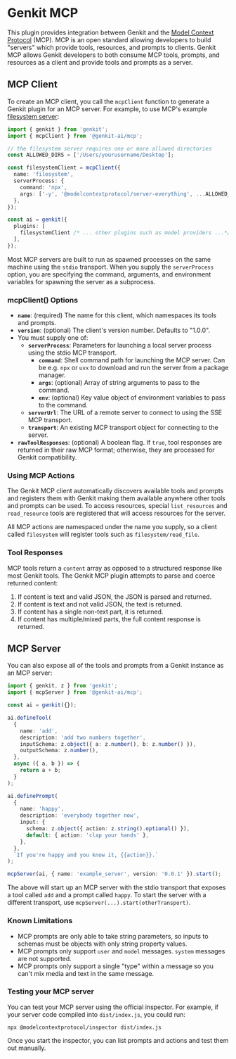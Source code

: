 # Genkit MCP

This plugin provides integration between Genkit and the [Model Context Protocol](https://modelcontextprotocol.io) (MCP). MCP is an open standard allowing developers to build "servers" which provide tools, resources, and prompts to clients. Genkit MCP allows Genkit developers to both consume MCP tools, prompts, and resources as a client and provide tools and prompts as a server.

## MCP Client

To create an MCP client, you call the `mcpClient` function to generate a Genkit plugin for an MCP server. For example, to use MCP's example [filesystem server](https://github.com/modelcontextprotocol/servers/tree/main/src/filesystem):

```ts
import { genkit } from 'genkit';
import { mcpClient } from '@genkit-ai/mcp';

// the filesystem server requires one or more allowed directories
const ALLOWED_DIRS = ['/Users/yourusername/Desktop'];

const filesystemClient = mcpClient({
  name: 'filesystem',
  serverProcess: {
    command: 'npx',
    args: ['-y', '@modelcontextprotocol/server-everything', ...ALLOWED_DIRS],
  },
});

const ai = genkit({
  plugins: [
    filesystemClient /* ... other plugins such as model providers ...*/,
  ],
});
```

Most MCP servers are built to run as spawned processes on the same machine using the `stdio` transport. When you supply the `serverProcess` option, you are specifying the command, arguments, and environment variables for spawning the server as a subprocess.

### mcpClient() Options

- **`name`**: (required) The name for this client, which namespaces its tools and prompts.
- **`version`**: (optional) The client's version number. Defaults to "1.0.0".
- You must supply one of:
  - **`serverProcess`**: Parameters for launching a local server process using the stdio MCP transport.
    - **`command`**: Shell command path for launching the MCP server. Can be e.g. `npx` or `uvx` to download and run the server from a package manager.
    - **`args`**: (optional) Array of string arguments to pass to the command.
    - **`env`**: (optional) Key value object of environment variables to pass to the command.
  - **`serverUrl`**: The URL of a remote server to connect to using the SSE MCP transport.
  - **`transport`**: An existing MCP transport object for connecting to the server.
- **`rawToolResponses`**: (optional) A boolean flag. If `true`, tool responses are returned in their raw MCP format; otherwise, they are processed for Genkit compatibility.

### Using MCP Actions

The Genkit MCP client automatically discovers available tools and prompts and registers them with Genkit making them available anywhere other tools and prompts can be used. To access resources, special `list_resources` and `read_resource` tools are registered that will access resources for the server.

All MCP actions are namespaced under the name you supply, so a client called `filesystem` will register tools such as `filesystem/read_file`.

### Tool Responses

MCP tools return a `content` array as opposed to a structured response like most Genkit tools. The Genkit MCP plugin attempts to parse and coerce returned content:

1. If content is text and valid JSON, the JSON is parsed and returned.
2. If content is text and not valid JSON, the text is returned.
3. If content has a single non-text part, it is returned.
4. If content has multiple/mixed parts, the full content response is returned.

## MCP Server

You can also expose all of the tools and prompts from a Genkit instance as an MCP server:

```ts
import { genkit, z } from 'genkit';
import { mcpServer } from '@genkit-ai/mcp';

const ai = genkit({});

ai.defineTool(
  {
    name: 'add',
    description: 'add two numbers together',
    inputSchema: z.object({ a: z.number(), b: z.number() }),
    outputSchema: z.number(),
  },
  async ({ a, b }) => {
    return a + b;
  }
);

ai.definePrompt(
  {
    name: 'happy',
    description: 'everybody together now',
    input: {
      schema: z.object({ action: z.string().optional() }),
      default: { action: 'clap your hands' },
    },
  },
  `If you're happy and you know it, {{action}}.`
);

mcpServer(ai, { name: 'example_server', version: '0.0.1' }).start();
```

The above will start up an MCP server with the stdio transport that exposes a tool called `add` and a prompt called `happy`. To start the server with a different transport, use `mcpServer(...).start(otherTransport)`.

### Known Limitations

- MCP prompts are only able to take string parameters, so inputs to schemas must be objects with only string property values.
- MCP prompts only support `user` and `model` messages. `system` messages are not supported.
- MCP prompts only support a single "type" within a message so you can't mix media and text in the same message.

### Testing your MCP server

You can test your MCP server using the official inspector. For example, if your server code compiled into `dist/index.js`, you could run:

    npx @modelcontextprotocol/inspector dist/index.js

Once you start the inspector, you can list prompts and actions and test them out manually.

